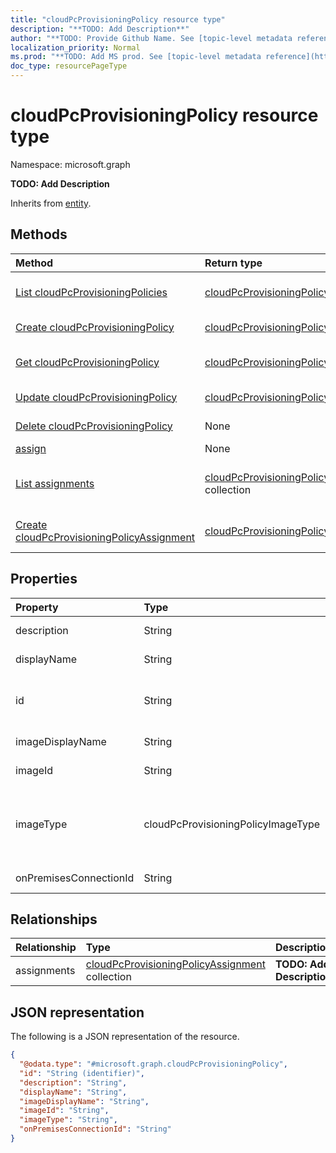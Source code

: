 ```yaml
---
title: "cloudPcProvisioningPolicy resource type"
description: "**TODO: Add Description**"
author: "**TODO: Provide Github Name. See [topic-level metadata reference](https://msgo.azurewebsites.net/add/document/guidelines/metadata.html#topic-level-metadata)**"
localization_priority: Normal
ms.prod: "**TODO: Add MS prod. See [topic-level metadata reference](https://msgo.azurewebsites.net/add/document/guidelines/metadata.html#topic-level-metadata)**"
doc_type: resourcePageType
---
```


# cloudPcProvisioningPolicy resource type

Namespace: microsoft.graph



**TODO: Add Description**


Inherits from [entity](../resources/entity.md).

## Methods
|Method|Return type|Description|
|:---|:---|:---|
|[List cloudPcProvisioningPolicies](../api/cloudpcprovisioningpolicy-list.md)|[cloudPcProvisioningPolicy](../resources/cloudpcprovisioningpolicy.md) collection|Get a list of the [cloudPcProvisioningPolicy](../resources/cloudpcprovisioningpolicy.md) objects and their properties.|
|[Create cloudPcProvisioningPolicy](../api/cloudpcprovisioningpolicy-create.md)|[cloudPcProvisioningPolicy](../resources/cloudpcprovisioningpolicy.md)|Create a new [cloudPcProvisioningPolicy](../resources/cloudpcprovisioningpolicy.md) object.|
|[Get cloudPcProvisioningPolicy](../api/cloudpcprovisioningpolicy-get.md)|[cloudPcProvisioningPolicy](../resources/cloudpcprovisioningpolicy.md)|Read the properties and relationships of a [cloudPcProvisioningPolicy](../resources/cloudpcprovisioningpolicy.md) object.|
|[Update cloudPcProvisioningPolicy](../api/cloudpcprovisioningpolicy-update.md)|[cloudPcProvisioningPolicy](../resources/cloudpcprovisioningpolicy.md)|Update the properties of a [cloudPcProvisioningPolicy](../resources/cloudpcprovisioningpolicy.md) object.|
|[Delete cloudPcProvisioningPolicy](../api/cloudpcprovisioningpolicy-delete.md)|None|Deletes a [cloudPcProvisioningPolicy](../resources/cloudpcprovisioningpolicy.md) object.|
|[assign](../api/cloudpcprovisioningpolicy-assign.md)|None|**TODO: Add Description**|
|[List assignments](../api/cloudpcprovisioningpolicy-list-assignments.md)|[cloudPcProvisioningPolicyAssignment](../resources/cloudpcprovisioningpolicyassignment.md) collection|Get the cloudPcProvisioningPolicyAssignment resources from the assignments navigation property.|
|[Create cloudPcProvisioningPolicyAssignment](../api/cloudpcprovisioningpolicy-post-assignments.md)|[cloudPcProvisioningPolicyAssignment](../resources/cloudpcprovisioningpolicyassignment.md)|Create a new cloudPcProvisioningPolicyAssignment object.|

## Properties
|Property|Type|Description|
|:---|:---|:---|
|description|String|**TODO: Add Description**|
|displayName|String|**TODO: Add Description**|
|id|String|**TODO: Add Description** Inherited from [entity](../resources/entity.md)|
|imageDisplayName|String|**TODO: Add Description**|
|imageId|String|**TODO: Add Description**|
|imageType|cloudPcProvisioningPolicyImageType|**TODO: Add Description**. Possible values are: `gallery`, `custom`.|
|onPremisesConnectionId|String|**TODO: Add Description**|

## Relationships
|Relationship|Type|Description|
|:---|:---|:---|
|assignments|[cloudPcProvisioningPolicyAssignment](../resources/cloudpcprovisioningpolicyassignment.md) collection|**TODO: Add Description**|

## JSON representation
The following is a JSON representation of the resource.
<!-- {
  "blockType": "resource",
  "keyProperty": "id",
  "@odata.type": "microsoft.graph.cloudPcProvisioningPolicy",
  "baseType": "microsoft.graph.entity",
  "openType": false
}
-->
``` json
{
  "@odata.type": "#microsoft.graph.cloudPcProvisioningPolicy",
  "id": "String (identifier)",
  "description": "String",
  "displayName": "String",
  "imageDisplayName": "String",
  "imageId": "String",
  "imageType": "String",
  "onPremisesConnectionId": "String"
}
```

